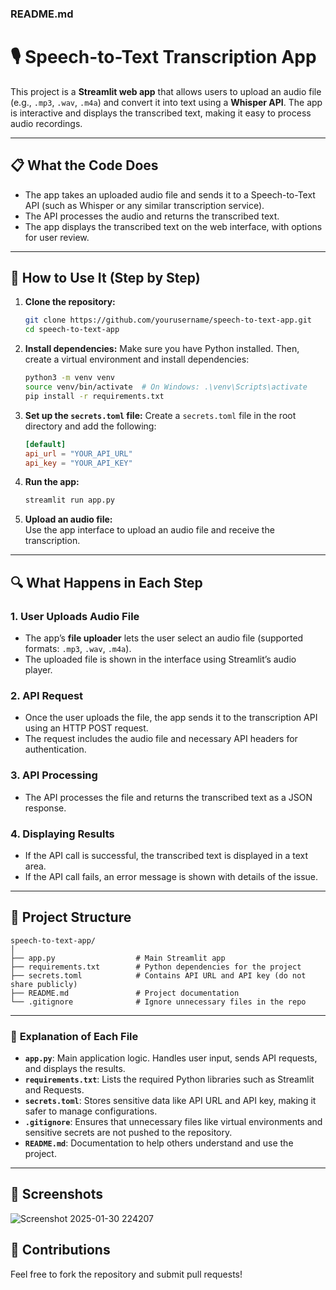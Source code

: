 ### **README.md**

# 🎙️ Speech-to-Text Transcription App

This project is a **Streamlit web app** that allows users to upload an audio file (e.g., `.mp3`, `.wav`, `.m4a`) and convert it into text using a **Whisper API**. The app is interactive and displays the transcribed text, making it easy to process audio recordings.

---

## 📋 **What the Code Does**
- The app takes an uploaded audio file and sends it to a Speech-to-Text API (such as Whisper or any similar transcription service).
- The API processes the audio and returns the transcribed text.
- The app displays the transcribed text on the web interface, with options for user review.

---

## 🚀 **How to Use It (Step by Step)**
1. **Clone the repository:**
    ```bash
    git clone https://github.com/yourusername/speech-to-text-app.git
    cd speech-to-text-app
    ```

2. **Install dependencies:**
    Make sure you have Python installed. Then, create a virtual environment and install dependencies:
    ```bash
    python3 -m venv venv
    source venv/bin/activate  # On Windows: .\venv\Scripts\activate
    pip install -r requirements.txt
    ```

3. **Set up the `secrets.toml` file:**
    Create a `secrets.toml` file in the root directory and add the following:
    ```toml
    [default]
    api_url = "YOUR_API_URL"
    api_key = "YOUR_API_KEY"
    ```

4. **Run the app:**
    ```bash
    streamlit run app.py
    ```

5. **Upload an audio file:**  
    Use the app interface to upload an audio file and receive the transcription.

---

## 🔍 **What Happens in Each Step**

### **1. User Uploads Audio File**
- The app’s **file uploader** lets the user select an audio file (supported formats: `.mp3`, `.wav`, `.m4a`).
- The uploaded file is shown in the interface using Streamlit’s audio player.

### **2. API Request**
- Once the user uploads the file, the app sends it to the transcription API using an HTTP POST request.
- The request includes the audio file and necessary API headers for authentication.

### **3. API Processing**
- The API processes the file and returns the transcribed text as a JSON response.
  
### **4. Displaying Results**
- If the API call is successful, the transcribed text is displayed in a text area.
- If the API call fails, an error message is shown with details of the issue.

---

## 📂 **Project Structure**
```plaintext
speech-to-text-app/
│
├── app.py                  # Main Streamlit app
├── requirements.txt        # Python dependencies for the project
├── secrets.toml            # Contains API URL and API key (do not share publicly)
├── README.md               # Project documentation
└── .gitignore              # Ignore unnecessary files in the repo
```

---

### 📄 **Explanation of Each File**
- **`app.py`**: Main application logic. Handles user input, sends API requests, and displays the results.
- **`requirements.txt`**: Lists the required Python libraries such as Streamlit and Requests.
- **`secrets.toml`**: Stores sensitive data like API URL and API key, making it safer to manage configurations.
- **`.gitignore`**: Ensures that unnecessary files like virtual environments and sensitive secrets are not pushed to the repository.
- **`README.md`**: Documentation to help others understand and use the project.

---

## 📸 **Screenshots**
![Screenshot 2025-01-30 224207](https://github.com/user-attachments/assets/2bea5459-eb4c-49b0-a660-e0b8d80760af)


## 🤝 **Contributions**
Feel free to fork the repository and submit pull requests!
